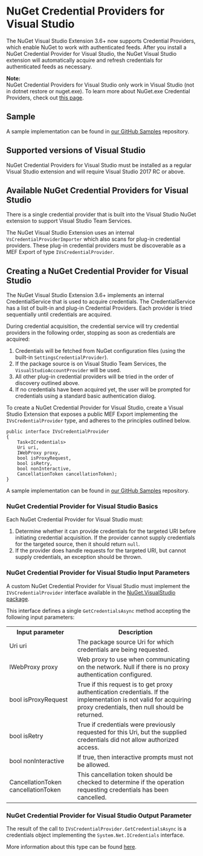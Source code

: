 ﻿# NuGet Credential Providers for Visual Studio

The NuGet Visual Studio Extension 3.6+ now supports Credential Providers, which enable NuGet to work with authenticated feeds.
After you install a NuGet Credential Provider for Visual Studio, the NuGet Visual Studio extension will automatically acquire and refresh credentials for authenticated feeds as necessary.

<div class="block-callout-info">
    <strong>Note:</strong><br>
    NuGet Credential Providers for Visual Studio only work in Visual Studio (not in dotnet restore or nuget.exe).
    To learn more about NuGet.exe Credential Providers, check out <a href="NuGet.exe-Credential-Providers" alt="Learn more about NuGet.exe Credential Providers">this page</a>.
</div>

## Sample

A sample implementation can be found in [our GitHub Samples](https://github.com/NuGet/Samples) repository.

## Supported versions of Visual Studio

NuGet Credential Providers for Visual Studio must be installed as a regular Visual Studio extension and will require Visual Studio 2017 RC or above.

## Available NuGet Credential Providers for Visual Studio

There is a single credential provider that is built into the Visual Studio NuGet extension to support Visual Studio Team Services.

The NuGet Visual Studio Extension uses an internal `VsCredentialProviderImporter` which also scans for plug-in credential providers. These plug-in credential providers must be discoverable as a MEF Export of type `IVsCredentialProvider`.

## Creating a NuGet Credential Provider for Visual Studio

The NuGet Visual Studio Extension 3.6+ implements an internal CredentialService that is used to acquire credentials. The CredentialService has a list of built-in and plug-in Credential Providers. Each provider is tried sequentially until credentials are acquired.

During credential acquisition, the credential service will try credential providers in the following order, stopping as soon as credentials are acquired:

1. Credentials will be fetched from NuGet configuration files (using the built-in `SettingsCredentialProvider`).
2. If the package source is on Visual Studio Team Services, the `VisualStudioAccountProvider` will be used.
3. All other plug-in credential providers will be tried in the order of discovery outlined above.
4. If no credentials have been acquired yet, the user will be prompted for credentials using a standard basic authentication dialog.

To create a NuGet Credential Provider for Visual Studio, create a Visual Studio Extension that exposes a public MEF Export implementing the `IVsCredentialProvider` type, and adheres to the principles outlined below.

    public interface IVsCredentialProvider
    {
        Task<ICredentials>
        Uri uri,
        IWebProxy proxy,
        bool isProxyRequest,
        bool isRetry,
        bool nonInteractive,
        CancellationToken cancellationToken);
    }

A sample implementation can be found in [our GitHub Samples](https://github.com/NuGet/Samples) repository.

### NuGet Credential Provider for Visual Studio Basics

Each NuGet Credential Provider for Visual Studio must:

1. Determine whether it can provide credentials for the targeted URI before initiating credential acquisition. If the provider cannot supply credentials for the targeted source, then it should return `null`.
2. If the provider does handle requests for the targeted URI, but cannot supply credentials, an exception should be thrown.

### NuGet Credential Provider for Visual Studio Input Parameters

A custom NuGet Credential Provider for Visual Studio must implement the `IVsCredentialProvider` interface available in the [NuGet.VisualStudio package](https://www.nuget.org/packages/NuGet.VisualStudio/).

This interface defines a single `GetCredentialsAsync` method accepting the following input parameters:

<table>
    <th>Input parameter</th>
    <th>Description</th>
    <tr>
        <td>Uri uri</td>
        <td>The package source Uri for which credentials are being requested.</td>
    </tr>
    <tr>
        <td>IWebProxy proxy</td>
        <td>Web proxy to use when communicating on the network. Null if there is no proxy authentication configured.</td>
    </tr>
    <tr>
        <td>bool isProxyRequest</td>
        <td>True if this request is to get proxy authentication credentials. If the implementation is not valid for acquiring proxy credentials, then null should be returned.</td>
    </tr>
    <tr>
        <td>bool isRetry</td>
        <td>True if credentials were previously requested for this Uri, but the supplied credentials did not allow authorized access.</td>
    </tr>
    <tr>
        <td>bool nonInteractive</td>
        <td>If true, then interactive prompts must not be allowed.</td>
    </tr>
    <tr>
        <td>CancellationToken cancellationToken</td>
        <td>This cancellation token should be checked to determine if the operation requesting credentials has been cancelled.</td>
    </tr>
</table>

### NuGet Credential Provider for Visual Studio Output Parameter

The result of the call to `IVsCredentialProvider.GetCredentialsAsync` is a credentials object implementing the `System.Net.ICredentials` interface.

More information about this type can be found [here](https://msdn.microsoft.com/en-us/library/system.net.icredentials(v=vs.110).aspx).
